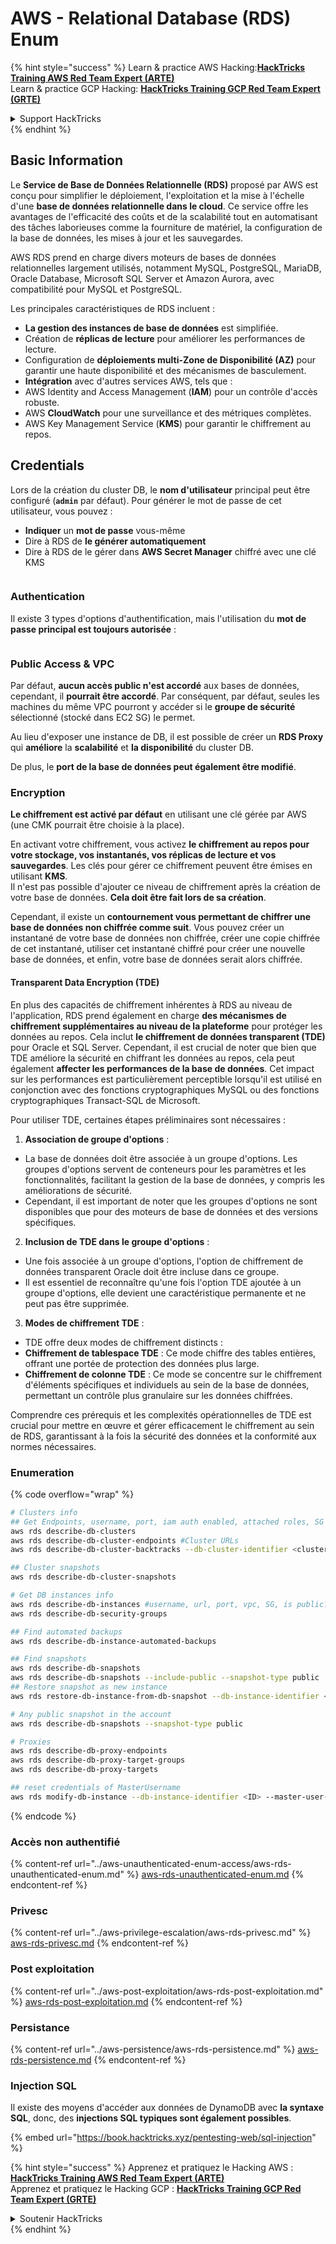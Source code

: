 # AWS - Relational Database (RDS) Enum

{% hint style="success" %}
Learn & practice AWS Hacking:<img src="../../../.gitbook/assets/image (1).png" alt="" data-size="line">[**HackTricks Training AWS Red Team Expert (ARTE)**](https://training.hacktricks.xyz/courses/arte)<img src="../../../.gitbook/assets/image (1).png" alt="" data-size="line">\
Learn & practice GCP Hacking: <img src="../../../.gitbook/assets/image (2).png" alt="" data-size="line">[**HackTricks Training GCP Red Team Expert (GRTE)**<img src="../../../.gitbook/assets/image (2).png" alt="" data-size="line">](https://training.hacktricks.xyz/courses/grte)

<details>

<summary>Support HackTricks</summary>

* Check the [**subscription plans**](https://github.com/sponsors/carlospolop)!
* **Join the** 💬 [**Discord group**](https://discord.gg/hRep4RUj7f) or the [**telegram group**](https://t.me/peass) or **follow** us on **Twitter** 🐦 [**@hacktricks\_live**](https://twitter.com/hacktricks\_live)**.**
* **Share hacking tricks by submitting PRs to the** [**HackTricks**](https://github.com/carlospolop/hacktricks) and [**HackTricks Cloud**](https://github.com/carlospolop/hacktricks-cloud) github repos.

</details>
{% endhint %}

## Basic Information

Le **Service de Base de Données Relationnelle (RDS)** proposé par AWS est conçu pour simplifier le déploiement, l'exploitation et la mise à l'échelle d'une **base de données relationnelle dans le cloud**. Ce service offre les avantages de l'efficacité des coûts et de la scalabilité tout en automatisant des tâches laborieuses comme la fourniture de matériel, la configuration de la base de données, les mises à jour et les sauvegardes.

AWS RDS prend en charge divers moteurs de bases de données relationnelles largement utilisés, notamment MySQL, PostgreSQL, MariaDB, Oracle Database, Microsoft SQL Server et Amazon Aurora, avec compatibilité pour MySQL et PostgreSQL.

Les principales caractéristiques de RDS incluent :

* **La gestion des instances de base de données** est simplifiée.
* Création de **réplicas de lecture** pour améliorer les performances de lecture.
* Configuration de **déploiements multi-Zone de Disponibilité (AZ)** pour garantir une haute disponibilité et des mécanismes de basculement.
* **Intégration** avec d'autres services AWS, tels que :
* AWS Identity and Access Management (**IAM**) pour un contrôle d'accès robuste.
* AWS **CloudWatch** pour une surveillance et des métriques complètes.
* AWS Key Management Service (**KMS**) pour garantir le chiffrement au repos.

## Credentials

Lors de la création du cluster DB, le **nom d'utilisateur** principal peut être configuré (**`admin`** par défaut). Pour générer le mot de passe de cet utilisateur, vous pouvez :

* **Indiquer** un **mot de passe** vous-même
* Dire à RDS de **le générer automatiquement**
* Dire à RDS de le gérer dans **AWS Secret Manager** chiffré avec une clé KMS

<figure><img src="../../../.gitbook/assets/image (144).png" alt=""><figcaption></figcaption></figure>

### Authentication

Il existe 3 types d'options d'authentification, mais l'utilisation du **mot de passe principal est toujours autorisée** :

<figure><img src="../../../.gitbook/assets/image (227).png" alt=""><figcaption></figcaption></figure>

### Public Access & VPC

Par défaut, **aucun accès public n'est accordé** aux bases de données, cependant, il **pourrait être accordé**. Par conséquent, par défaut, seules les machines du même VPC pourront y accéder si le **groupe de sécurité** sélectionné (stocké dans EC2 SG) le permet.

Au lieu d'exposer une instance de DB, il est possible de créer un **RDS Proxy** qui **améliore** la **scalabilité** et **la disponibilité** du cluster DB.

De plus, le **port de la base de données peut également être modifié**.

### Encryption

**Le chiffrement est activé par défaut** en utilisant une clé gérée par AWS (une CMK pourrait être choisie à la place).

En activant votre chiffrement, vous activez **le chiffrement au repos pour votre stockage, vos instantanés, vos réplicas de lecture et vos sauvegardes**. Les clés pour gérer ce chiffrement peuvent être émises en utilisant **KMS**.\
Il n'est pas possible d'ajouter ce niveau de chiffrement après la création de votre base de données. **Cela doit être fait lors de sa création**.

Cependant, il existe un **contournement vous permettant de chiffrer une base de données non chiffrée comme suit**. Vous pouvez créer un instantané de votre base de données non chiffrée, créer une copie chiffrée de cet instantané, utiliser cet instantané chiffré pour créer une nouvelle base de données, et enfin, votre base de données serait alors chiffrée.

#### Transparent Data Encryption (TDE)

En plus des capacités de chiffrement inhérentes à RDS au niveau de l'application, RDS prend également en charge **des mécanismes de chiffrement supplémentaires au niveau de la plateforme** pour protéger les données au repos. Cela inclut **le chiffrement de données transparent (TDE)** pour Oracle et SQL Server. Cependant, il est crucial de noter que bien que TDE améliore la sécurité en chiffrant les données au repos, cela peut également **affecter les performances de la base de données**. Cet impact sur les performances est particulièrement perceptible lorsqu'il est utilisé en conjonction avec des fonctions cryptographiques MySQL ou des fonctions cryptographiques Transact-SQL de Microsoft.

Pour utiliser TDE, certaines étapes préliminaires sont nécessaires :

1. **Association de groupe d'options** :
* La base de données doit être associée à un groupe d'options. Les groupes d'options servent de conteneurs pour les paramètres et les fonctionnalités, facilitant la gestion de la base de données, y compris les améliorations de sécurité.
* Cependant, il est important de noter que les groupes d'options ne sont disponibles que pour des moteurs de base de données et des versions spécifiques.
2. **Inclusion de TDE dans le groupe d'options** :
* Une fois associée à un groupe d'options, l'option de chiffrement de données transparent Oracle doit être incluse dans ce groupe.
* Il est essentiel de reconnaître qu'une fois l'option TDE ajoutée à un groupe d'options, elle devient une caractéristique permanente et ne peut pas être supprimée.
3. **Modes de chiffrement TDE** :
* TDE offre deux modes de chiffrement distincts :
* **Chiffrement de tablespace TDE** : Ce mode chiffre des tables entières, offrant une portée de protection des données plus large.
* **Chiffrement de colonne TDE** : Ce mode se concentre sur le chiffrement d'éléments spécifiques et individuels au sein de la base de données, permettant un contrôle plus granulaire sur les données chiffrées.

Comprendre ces prérequis et les complexités opérationnelles de TDE est crucial pour mettre en œuvre et gérer efficacement le chiffrement au sein de RDS, garantissant à la fois la sécurité des données et la conformité aux normes nécessaires.

### Enumeration

{% code overflow="wrap" %}
```bash
# Clusters info
## Get Endpoints, username, port, iam auth enabled, attached roles, SG
aws rds describe-db-clusters
aws rds describe-db-cluster-endpoints #Cluster URLs
aws rds describe-db-cluster-backtracks --db-cluster-identifier <cluster-name>

## Cluster snapshots
aws rds describe-db-cluster-snapshots

# Get DB instances info
aws rds describe-db-instances #username, url, port, vpc, SG, is public?
aws rds describe-db-security-groups

## Find automated backups
aws rds describe-db-instance-automated-backups

## Find snapshots
aws rds describe-db-snapshots
aws rds describe-db-snapshots --include-public --snapshot-type public
## Restore snapshot as new instance
aws rds restore-db-instance-from-db-snapshot --db-instance-identifier <ID> --db-snapshot-identifier <ID> --availability-zone us-west-2a

# Any public snapshot in the account
aws rds describe-db-snapshots --snapshot-type public

# Proxies
aws rds describe-db-proxy-endpoints
aws rds describe-db-proxy-target-groups
aws rds describe-db-proxy-targets

## reset credentials of MasterUsername
aws rds modify-db-instance --db-instance-identifier <ID> --master-user-password <NewPassword> --apply-immediately
```
{% endcode %}

### Accès non authentifié

{% content-ref url="../aws-unauthenticated-enum-access/aws-rds-unauthenticated-enum.md" %}
[aws-rds-unauthenticated-enum.md](../aws-unauthenticated-enum-access/aws-rds-unauthenticated-enum.md)
{% endcontent-ref %}

### Privesc

{% content-ref url="../aws-privilege-escalation/aws-rds-privesc.md" %}
[aws-rds-privesc.md](../aws-privilege-escalation/aws-rds-privesc.md)
{% endcontent-ref %}

### Post exploitation

{% content-ref url="../aws-post-exploitation/aws-rds-post-exploitation.md" %}
[aws-rds-post-exploitation.md](../aws-post-exploitation/aws-rds-post-exploitation.md)
{% endcontent-ref %}

### Persistance

{% content-ref url="../aws-persistence/aws-rds-persistence.md" %}
[aws-rds-persistence.md](../aws-persistence/aws-rds-persistence.md)
{% endcontent-ref %}

### Injection SQL

Il existe des moyens d'accéder aux données de DynamoDB avec **la syntaxe SQL**, donc, des **injections SQL typiques sont également possibles**.

{% embed url="https://book.hacktricks.xyz/pentesting-web/sql-injection" %}

{% hint style="success" %}
Apprenez et pratiquez le Hacking AWS :<img src="../../../.gitbook/assets/image (1).png" alt="" data-size="line">[**HackTricks Training AWS Red Team Expert (ARTE)**](https://training.hacktricks.xyz/courses/arte)<img src="../../../.gitbook/assets/image (1).png" alt="" data-size="line">\
Apprenez et pratiquez le Hacking GCP : <img src="../../../.gitbook/assets/image (2).png" alt="" data-size="line">[**HackTricks Training GCP Red Team Expert (GRTE)**<img src="../../../.gitbook/assets/image (2).png" alt="" data-size="line">](https://training.hacktricks.xyz/courses/grte)

<details>

<summary>Soutenir HackTricks</summary>

* Consultez les [**plans d'abonnement**](https://github.com/sponsors/carlospolop)!
* **Rejoignez le** 💬 [**groupe Discord**](https://discord.gg/hRep4RUj7f) ou le [**groupe telegram**](https://t.me/peass) ou **suivez-nous sur** **Twitter** 🐦 [**@hacktricks\_live**](https://twitter.com/hacktricks\_live)**.**
* **Partagez des astuces de hacking en soumettant des PRs aux** [**HackTricks**](https://github.com/carlospolop/hacktricks) et [**HackTricks Cloud**](https://github.com/carlospolop/hacktricks-cloud) dépôts github.

</details>
{% endhint %}
